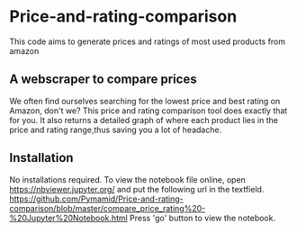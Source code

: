 # Price-and-rating-comparison
This code aims to generate prices and ratings of most used products from amazon

A webscraper to compare prices
------------------------------

We often find ourselves searching for the lowest price and best rating on Amazon, don't we?
This price and rating comparison tool does exactly that for you. It also returns a detailed graph of where each product lies in the price and rating range,thus saving you a lot of headache.

Installation
--------
No installations required. To view the notebook file online, open https://nbviewer.jupyter.org/ and put the following url in the textfield.
https://github.com/Pymamid/Price-and-rating-comparison/blob/master/compare_price_rating%20-%20Jupyter%20Notebook.html
Press 'go' button to view the notebook.

